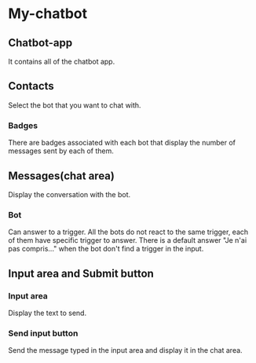 # My-chatbot

## Chatbot-app 
It contains all of the chatbot app.

## Contacts
Select the bot that you want to chat with.

### Badges
There are badges associated with each bot that display the number of messages sent by each of them.

## Messages(chat area)
Display the conversation with the bot.

### Bot
Can answer to a trigger.
All the bots do not react to the same trigger, each of them have specific trigger to answer.
There is a default answer "Je n'ai pas compris..." when the bot don't find a trigger in the input.

## Input area and Submit button

### Input area
Display the text to send.

### Send input button
Send the message typed in the input area and display it in the chat area.
